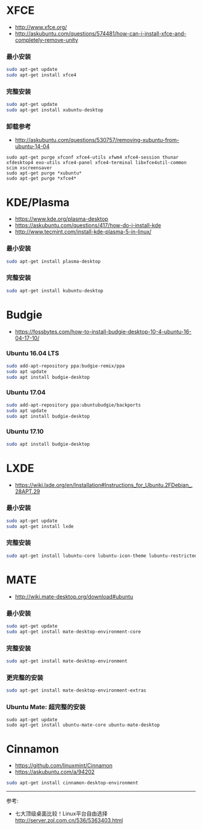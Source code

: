 # XFCE
- http://www.xfce.org/
- http://askubuntu.com/questions/574481/how-can-i-install-xfce-and-completely-remove-unity

### 最小安装
``` bash
sudo apt-get update
sudo apt-get install xfce4
```

### 完整安装
``` bash
sudo apt-get update
sudo apt-get install xubuntu-desktop
```

### 卸载参考
- http://askubuntu.com/questions/530757/removing-xubuntu-from-ubuntu-14-04

```
sudo apt-get purge xfconf xfce4-utils xfwm4 xfce4-session thunar xfdesktop4 exo-utils xfce4-panel xfce4-terminal libxfce4util-common scim xscreensaver
sudo apt-get purge *xubuntu*
sudo apt-get purge *xfce4*
```


# KDE/Plasma
- https://www.kde.org/plasma-desktop
- https://askubuntu.com/questions/417/how-do-i-install-kde
- http://www.tecmint.com/install-kde-plasma-5-in-linux/

### 最小安装
``` bash
sudo apt-get install plasma-desktop
```

### 完整安装
``` bash
sudo apt-get install kubuntu-desktop
```


# Budgie
- https://fossbytes.com/how-to-install-budgie-desktop-10-4-ubuntu-16-04-17-10/

### Ubuntu 16.04 LTS
``` bash
sudo add-apt-repository ppa:budgie-remix/ppa
sudo apt update
sudo apt install budgie-desktop
```

### Ubuntu 17.04
``` bash
sudo add-apt-repository ppa:ubuntubudgie/backports
sudo apt update
sudo apt install budgie-desktop
```

### Ubuntu 17.10
``` bash
sudo apt install budgie-desktop
```


# LXDE
- https://wiki.lxde.org/en/Installation#Instructions_for_Ubuntu.2FDebian_.28APT.29

### 最小安装
``` bash
sudo apt-get update
sudo apt-get install lxde
```

### 完整安装
``` bash
sudo apt-get install lubuntu-core lubuntu-icon-theme lubuntu-restricted-extras
```


# MATE
- http://wiki.mate-desktop.org/download#ubuntu

### 最小安装
``` bash
sudo apt-get update
sudo apt-get install mate-desktop-environment-core
```

### 完整安装
``` bash
sudo apt-get install mate-desktop-environment
```

### 更完整的安装
``` bash
sudo apt-get install mate-desktop-environment-extras
```

### Ubuntu Mate: 超完整的安装
```
sudo apt-get update
sudo apt-get install ubuntu-mate-core ubuntu-mate-desktop
```


# Cinnamon
- https://github.com/linuxmint/Cinnamon
- https://askubuntu.com/a/94202

``` bash
sudo apt-get install cinnamon-desktop-environment

```


----

参考:  
- 七大顶级桌面比较！Linux平台自由选择  
  http://server.zol.com.cn/536/5363403.html
